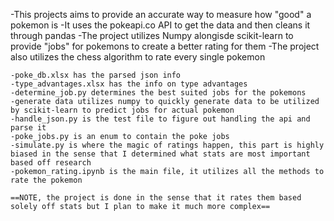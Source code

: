-This projects aims to provide an accurate way to measure how "good" a pokemon is
	-It uses the pokeapi.co API to get the data and then cleans it through pandas
	-The project utilizes Numpy alongisde scikit-learn to provide "jobs" for pokemons to create a better rating for them
	-The project also utilizes the chess algorithm to rate every single pokemon

	-poke_db.xlsx has the parsed json info
	-type_advantages.xlsx has the info on type advantages
	-determine_job.py determines the best suited jobs for the pokemons
	-generate data utilizes numpy to quickly generate data to be utilized by scikit-learn to predict jobs for actual pokemon
	-handle_json.py is the test file to figure out handling the api and parse it
	-poke_jobs.py is an enum to contain the poke jobs
	-simulate.py is where the magic of ratings happen, this part is highly biased in the sense that I determined what stats are most important based off research
	-pokemon_rating.ipynb is the main file, it utilizes all the methods to rate the pokemon

	==NOTE, the project is done in the sense that it rates them based solely off stats but I plan to make it much more complex==
 
